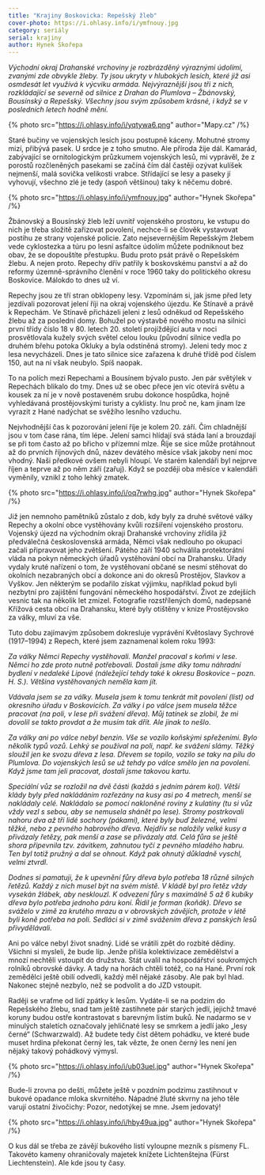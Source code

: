 ```yaml
---
title: "Krajiny Boskovicka: Repešský žleb"
cover-photo: https://i.ohlasy.info/i/ymfnouy.jpg
category: seriály
serial: krajiny
author: Hynek Skořepa
---
```


*Východní okraj Drahanské vrchoviny je rozbrázděný výraznými údolími, zvanými zde obvykle žleby. Ty jsou ukryty v hlubokých lesích, které již asi osmdesát let využívá k výcviku armáda. Nejvýraznější jsou tři z nich, rozkládající se severně od silnice z Drahan do Plumlova – Žbánovský, Bousínský a Repešský. Všechny jsou svým způsobem krásné, i když se v posledních letech hodně mění.*

{% photo src="https://i.ohlasy.info/i/yqtywa6.png" author="Mapy.cz" /%}

Staré bučiny ve vojenských lesích jsou postupně káceny. Mohutné stromy mizí, přibývá pasek. U srdce je z toho smutno. Ale příroda žije dál. Kamarád, zabývající se ornitologickým průzkumem vojenských lesů, mi vyprávěl, že z porostů rozčleněných pasekami se začíná čím dál častěji ozývat kulíšek nejmenší, malá sovička velikosti vrabce. Střídající se lesy a paseky jí vyhovují, všechno zlé je tedy (aspoň většinou) taky k něčemu dobré.

{% photo src="https://i.ohlasy.info/i/ymfnouy.jpg" author="Hynek Skořepa" /%}

Žbánovský a Bousínský žleb leží uvnitř vojenského prostoru, ke vstupu do nich je třeba složitě zařizovat povolení, nechce-li se člověk vystavovat postihu ze strany vojenské policie. Zato nejsevernějším Repešským žlebem vede cyklostezka a túru po lesní asfaltce údolím můžete podniknout bez obav, že se dopouštíte přestupku. Budu proto psát právě o Repešském žlebu. A nejen proto. Repechy dřív patřily k boskovskému panství a až do reformy územně-správního členění v roce 1960 taky do politického okresu Boskovice. Málokdo to dnes už ví.

Repechy jsou ze tří stran obklopeny lesy. Vzpomínám si, jak jsme před lety jezdívali pozorovat jelení říji na okraj vojenského újezdu. Ke Stínavě a právě k Repechám. Ve Stínavě přicházeli jeleni z lesů odněkud od Repešského žlebu až za poslední domy. Bohužel po výstavbě nového mostu na silnici první třídy číslo 18 v 80. letech 20. století projíždějící auta v noci prosvětlovala kužely svých světel celou louku (původní silnice vedla po druhém břehu potoka Okluky a byla odstíněná stromy). Jeleni tedy moc z lesa nevycházeli. Dnes je tato silnice sice zařazena k druhé třídě pod číslem 150, aut na ní však neubylo. Spíš naopak.

To na polích mezi Repechami a Bousínem bývalo pusto. Jen pár světýlek v Repechách blikalo do tmy. Dnes už se obec přece jen víc otevírá světu a kousek za ní je v nově postaveném srubu dokonce hospůdka, hojně vyhledávaná prostějovskými turisty a cyklisty. Inu proč ne, kam jinam lze vyrazit z Hané nadýchat se svěžího lesního vzduchu.

Nejvhodnější čas k pozorování jelení říje je kolem 20. září. Čím chladnější jsou v tom čase rána, tím lépe. Jelení samci hlídají svá stáda laní a brouzdají se při tom často až po břicho v přízemní mlze. Říje se sice může protáhnout až do prvních říjnových dnů, název devátého měsíce však jakoby není moc vhodný. Naši předkové ovšem nebyli hloupí. Ve starém kalendáři byl nejprve říjen a teprve až po něm září (zařuj). Když se později oba měsíce v kalendáři vyměnily, vznikl z toho lehký zmatek.

{% photo src="https://i.ohlasy.info/i/oq7rwhg.jpg" author="Hynek Skořepa" /%}


Již jen nemnoho pamětníků zůstalo z dob, kdy byly za druhé světové války Repechy a okolní obce vystěhovány kvůli rozšíření vojenského prostoru. Vojenský újezd na východním okraji Drahanské vrchoviny zřídila již předválečná československá armáda, Němci však nedlouho po okupaci začali připravovat jeho zvětšení. Pátého září 1940 schválila protektorátní vláda na pokyn německých úřadů vystěhování obcí na Drahansku. Úřady vydaly kruté nařízení o tom, že vystěhovaní občané se nesmí stěhovat do okolních nezabraných obcí a dokonce ani do okresů Prostějov, Slavkov a Vyškov. Jen některým se podařilo získat výjimku, například pokud byli nezbytní pro zajištění fungování německého hospodářství. Život ze zdejších vesnic tak na několik let zmizel. Fotografie rozstřílených domů, nadepsané Křížová cesta obcí na Drahansku, které byly otištěny v knize Prostějovsko za války, mluví za vše.

Tuto dobu zajímavým způsobem dokresluje vyprávění Květoslavy Sychrové (1917–1994) z Repech, které jsem zaznamenal kolem roku 1993:

*Za války Němci Repechy vystěhovali. Manžel pracoval s koňmi v lese. Němci ho zde proto nutně potřebovali. Dostali jsme díky tomu náhradní bydlení v nedaleké Lipové (náležející tehdy také k okresu Boskovice – pozn. H. S.). Většina vystěhovaných neměla kam jít.*

*Vdávala jsem se za války. Musela jsem k tomu tenkrát mít povolení (list) od okresního úřadu v Boskovicích. Za války i po válce jsem musela těžce pracovat (na poli, v lese při svážení dřeva). Můj tatínek se zlobil, že mi dovolil se takto provdat a že musím tak dřít. Ale jinak to nešlo.*

*Za války ani po válce nebyl benzin. Vše se vozilo koňskými spřeženími. Bylo několik typů vozů. Lehký se používal na poli, např. ke svážení slámy. Těžký sloužil jen ke svozu dřeva z lesa. Dřevem se topilo, vozilo se taky na pilu do Plumlova. Do vojenských lesů se už tehdy po válce smělo jen na povolení. Když jsme tam jeli pracovat, dostali jsme takovou kartu.*

*Speciální vůz se rozložil na dvě části (každá s jedním párem kol). Větší klády byly před nakládáním rozřezány na kusy asi po 4 metrech, menší se nakládaly celé. Nakládalo se pomocí nakloněné roviny z kulatiny (tu si vůz vždy vezl s sebou, aby se nemusela shánět po lese). Stromy postrkovali nahoru dva až tři lidé sochory (pákami), které byly buď železné, velmi těžké, nebo z pevného habrového dřeva. Nejdřív se naložily velké kusy a přivázaly řetězy, pak menší a zase se přivázaly atd. Celá fůra se ještě shora připevnila tzv. závitkem, zahnutou tyčí z pevného mladého habru. Ten byl totiž pružný a dal se ohnout. Když pak ohnutý důkladně vyschl, velmi ztvrdl.*

*Dodnes si pamatuji, že k upevnění fůry dřeva bylo potřeba 18 různě silných řetězů. Každý z nich musel být na svém místě. V kládě byl pro řetěz vždy vysekán žlábek, aby nesklouzl. K odvezení fůry s maximálně 5 až 6 kubíky dřeva bylo potřeba jednoho páru koní. Řídil je forman (koňák). Dřevo se sváželo v zimě za krutého mrazu a v obrovských závějích, protože v létě byli koně potřeba na poli. Sedláci si v zimě svážením dřeva z panských lesů přivydělávali.*

Ani po válce nebyl život snadný. Lidé se vrátili zpět do rozbité dědiny. Všichni si mysleli, že bude líp. Jenže přišla kolektivizace zemědělství a mnozí nechtěli vstoupit do družstva. Stát uvalil na hospodářství soukromých rolníků obrovské dávky. A tady na horách chtěli totéž, co na Hané. První rok zemědělci ještě obilí odvedli, každý měl nějaké zásoby. Ale pak byl hlad. Nakonec stejně nezbylo, než se podvolit a do JZD vstoupit.

Raději se vraťme od lidí zpátky k lesům. Vydáte-li se na podzim do Repešského žlebu, snad tam ještě zastihnete pár starých jedlí, jejichž tmavé koruny budou ostře kontrastovat s barevným listím buků. Ne nadarmo se v minulých staletích označovaly jehličnaté lesy se smrkem a jedlí jako „lesy černé“ (Schwarzwald). Až budete tedy číst dětem pohádku, ve které bude muset hrdina překonat černý les, tak vězte, že onen černý les není jen nějaký takový pohádkový výmysl.

{% photo src="https://i.ohlasy.info/i/ub03uel.jpg" author="Hynek Skořepa" /%}

Bude-li zrovna po dešti, můžete ještě v pozdním podzimu zastihnout v bukové opadance mloka skvrnitého. Nápadné žluté skvrny na jeho těle varují ostatní živočichy: Pozor, nedotýkej se mne. Jsem jedovatý!

{% photo src="https://i.ohlasy.info/i/hby49ua.jpg" author="Hynek Skořepa" /%}

O kus dál se třeba ze závějí bukového listí vyloupne mezník s písmeny FL. Takovéto kameny ohraničovaly majetek knížete Lichtenštejna (Fürst Liechtenstein). Ale kde jsou ty časy.
